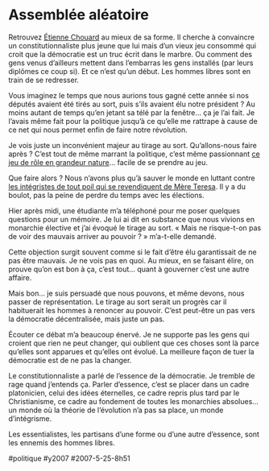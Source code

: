 # Assemblée aléatoire

Retrouvez [Étienne Chouard](http://etienne.chouard.free.fr/Europe/) au mieux de sa forme. Il cherche à convaincre un constitutionnaliste plus jeune que lui mais d’un vieux jeu consommé qui croit que la démocratie est un truc écrit dans le marbre. Ou comment des gens venus d’ailleurs mettent dans l’embarras les gens installés (par leurs diplômes ce coup si). Et ce n’est qu’un début. Les hommes libres sont en train de se redresser.

Vous imaginez le temps que nous aurions tous gagné cette année si nos députés avaient été tirés au sort, puis s’ils avaient élu notre président ? Au moins autant de temps qu’en jetant sa télé par la fenêtre… ça je l’ai fait. Je l’avais même fait pour la politique jusqu’à ce qu’elle me rattrape à cause de ce net qui nous permet enfin de faire notre révolution.

Je vois juste un inconvénient majeur au tirage au sort. Qu’allons-nous faire après ? C’est tout de même marrant la politique, c’est même passionnant [ce jeu de rôle en grandeur nature](../4/la-politique-comme-jeu-de-role.md)… facile de se prendre au jeu.

Que faire alors ? Nous n’avons plus qu’à sauver le monde en luttant contre [les intégristes de tout poil qui se revendiquent de Mère Teresa](integrisme-ou-ecologie-faut-choisir.md). Il y a du boulot, pas la peine de perdre du temps avec les élections.

Hier après midi, une étudiante m’a téléphoné pour me poser quelques questions pour un mémoire. Je lui ai dit en substance que nous vivions en monarchie élective et j’ai évoqué le tirage au sort. « Mais ne risque-t-on pas de voir des mauvais arriver au pouvoir ? » m’a-t-elle demandé.

Cette objection surgit souvent comme si le fait d’être élu garantissait de ne pas être mauvais. Je ne vois pas en quoi. Au mieux, en se faisant élire, on prouve qu’on est bon à ça, c’est tout… quant à gouverner c’est une autre affaire.

Mais bon… je suis persuadé que nous pouvons, et même devons, nous passer de représentation. Le tirage au sort serait un progrès car il habituerait les hommes à renoncer au pouvoir. C’est peut-être un pas vers la démocratie décentralisée, mais juste un pas.

Écouter ce débat m’a beaucoup énervé. Je ne supporte pas les gens qui croient que rien ne peut changer, qui oublient que ces choses sont là parce qu’elles sont apparues et qu’elles ont évolué. La meilleure façon de tuer la démocratie est de ne pas la changer.

Le constitutionnaliste a parlé de l’essence de la démocratie. Je tremble de rage quand j’entends ça. Parler d’essence, c’est se placer dans un cadre platonicien, celui des idées éternelles, ce cadre repris plus tard par le Christianisme, ce cadre au fondement de toutes les monarchies absolues… un monde où la théorie de l’évolution n’a pas sa place, un monde d’intégrisme.

Les essentialistes, les partisans d’une forme ou d’une autre d’essence, sont les ennemis des hommes libres.

#politique #y2007 #2007-5-25-8h51
